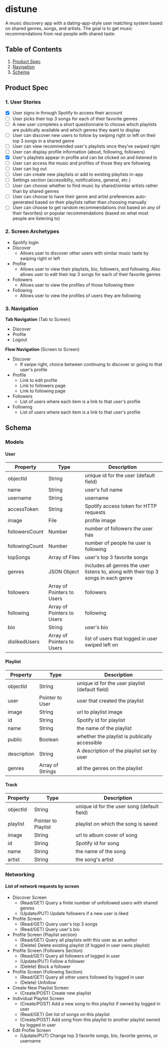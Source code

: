# distune
A music discovery app with a dating-app-style user matching system based on shared genres, songs, and artists.
The goal is to get music recommendations from real people with shared taste.

## Table of Contents
1. [Product Spec](#product-spec)
2. [Navigation](#wireframes)
3. [Schema](#schema)

## Product Spec

### 1. User Stories

- [x] User signs in through Spotify to access their account
- [ ] User picks their top 3 songs for each of their favorite genres
- [ ] A new user completes a short questionnaire to choose which playlists are publically available and which genres they want to display
- [ ] User can discover new users to follow by swiping right or left on their top 3 songs in a shared genre
- [ ] User can view recommended user's playlists once they’ve swiped right
- [ ] User can display profile information (about, following, followers)
- [x] User's playlists appear in profile and can be clicked on and listened to
- [ ] User can access the music and profiles of those they are following
- [ ] User can log out
- [ ] User can create new playlists or add to existing playlists in-app
- [ ] Settings section (accessiblity, notifications, general, etc.)
- [ ] User can choose whether to find music by shared/similar artists rather than by shared genres
- [ ] User can choose to have their genre and artist preferences auto-generated based on their playlists rather than choosing manually
- [ ] User can choose to get random recommendations (not based on any of their favorites) or popular recommendations (based on what most people are listening to)

### 2. Screen Archetypes

* Spotify login
* Discover
   * Allows user to discover other users with similar music taste by swiping right or left
* Profile
   * Allows user to view their playlists, bio, followers, and following. Also allows user to edit their top 3 songs for each of their favorite genres
* Followers
   * Allows user to view the profiles of those following them
* Following
   * Allows user to view the profiles of users they are following

### 3. Navigation

**Tab Navigation** (Tab to Screen)

* Discover
* Profile
* Logout

**Flow Navigation** (Screen to Screen)

* Discover
   * If swipe right, choice between continuing to discover or going to that user's profile
* Profile
   * Link to edit profile
   * Link to followers page
   * Link to following page
* Followers
   * List of users where each item is a link to that user's profile
* Following
   * List of users where each item is a link to that user's profile

## Schema 
### Models
#### User

   | Property       | Type     | Description |
   | -------------  | -------- | ------------|
   | objectId       | String   | unique id for the user (default field) |
   | name           | String   | user's full name |
   | username       | String   | username |
   | accessToken    | String   | Spotify access token for HTTP requests |
   | image          | File     | profile image |
   | followersCount | Number   | number of followers the user has |
   | followingCount | Number   | number of people he user is following |
   | topSongs       | Array of Files | user's top 3 favorite songs |
   | genres         | JSON Object | includes all genres the user listens to, along with their top 3 songs in each genre |
   | followers      | Array of Pointers to Users | followers |
   | following      | Array of Pointers to Users | following |
   | bio            | String | user's bio |
   | dislikedUsers  | Array of Pointers to Users | list of users that logged in user swiped left on |

#### Playlist

   | Property      | Type     | Description |
   | ------------- | -------- | ------------|
   | objectId      | String   | unique id for the user playlist (default field) |
   | user          | Pointer to User | user that created the playlist |
   | image         | String     | url to playlist image |
   | id            | String    | Spotify id for playlist |
   | name          | String | the name of the playlist |
   | public        | Boolean | whether the playlist is publically accessible |
   | description   | String | A description of the playlist set by user |
   | genres        | Array of Strings   | all the genres on the playlist |
   
#### Track

   | Property      | Type     | Description |
   | ------------- | -------- | ------------|
   | objectId      | String   | unique id for the user song (default field) |
   | playlist      | Pointer to Playlist | playlist on which the song is saved |
   | image         | String     | url to album cover of song |
   | id            | String    | Spotify id for song |
   | name          | String | the name of the song |
   | artist        | String | the song's artist |

### Networking
#### List of network requests by screen
   - Discover Screen
      - (Read/GET) Query a finite number of unfollowed users with shared genres
      - (Update/PUT) Update followers if a new user is liked
   - Profile Screen
      - (Read/GET) Query user's top 3 songs
      - (Read/GET) Query user's bio
   - Profile Screen (Playlist section)
      - (Read/GET) Query all playlists with this user as an author
      - (Delete) Delete existing playlist (if logged in user owns playlist)
   - Profile Screen (Followers Section)
      - (Read/GET) Query all followers of logged in user
      - (Update/PUT) Follow a follower
      - (Delete) Block a follower
   - Profile Screen (Following Section)
      - (Read/GET) Query all other users followed by logged in user
      - (Delete) Unfollow
   - Create New Playlist Screen
      - (Create/POST) Create new playlist
   - Individual Playlist Screen
      - (Create/POST) Add a new song to this playlist if owned by logged in user
      - (Read/GET) Get list of songs on this playlist
      - (Create/POST) Add song from this playlist to another playlist owned by logged in user
   - Edit Profile Screen
      - (Update/PUT) Change top 3 favorite songs, bio, favorite genres, or username
 

